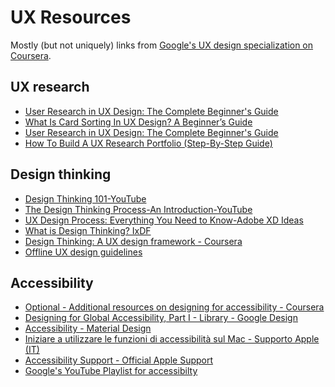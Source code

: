 # UX Resources

Mostly (but not uniquely) links from [Google's UX design specialization on Coursera](https://www.coursera.org/professional-certificates/google-ux-design?).
<!--more-->
## UX research

- [User Research in UX Design: The Complete Beginner's Guide](https://careerfoundry.com/en/blog/ux-design/the-importance-of-user-research-and-how-to-do-it/)
- [What Is Card Sorting In UX Design? A Beginner’s Guide](https://careerfoundry.com/en/blog/ux-design/what-is-card-sorting/)
- [User Research in UX Design: The Complete Beginner's Guide](https://careerfoundry.com/en/blog/ux-design/the-importance-of-user-research-and-how-to-do-it/)
- [How To Build A UX Research Portfolio (Step-By-Step Guide)](https://careerfoundry.com/en/blog/ux-design/ux-research-portfolio-guide/)

## Design thinking

- [Design Thinking 101-YouTube](https://www.youtube.com/watch?v=6lmvCqvmjfE)
- [The Design Thinking Process-An Introduction-YouTube](https://www.youtube.com/watch?v=Tvu34s8iMZw)
- [UX Design Process: Everything You Need to Know-Adobe XD Ideas](https://xd.adobe.com/ideas/guides/ux-design-process-steps/)
- [What is Design Thinking? IxDF](https://www.interaction-design.org/literature/topics/design-thinking)
- [Design Thinking: A UX design framework - Coursera](https://www.coursera.org/learn/foundations-user-experience-design/supplement/qBXcc/who-are-my-users)
- [Offline UX design guidelines](https://web.dev/offline-ux-design-guidelines/)

## Accessibility

- [Optional - Additional resources on designing for accessibility - Coursera](https://www.coursera.org/learn/foundations-user-experience-design/lecture/x5cvQ/get-to-know-platforms)
- [Designing for Global Accessibility, Part I - Library - Google Design](https://design.google/library/designing-global-accessibility-part-1/)
- [Accessibility - Material Design](https://m2.material.io/design/usability/accessibility.html#understanding-accessibility)
- [Iniziare a utilizzare le funzioni di accessibilità sul Mac - Supporto Apple (IT)](https://support.apple.com/it-it/guide/mac-help/mh35884/mac)
- [Accessibility Support - Official Apple Support](https://support.apple.com/accessibility)
- [Google's YouTube Playlist for accessibilty](https://www.youtube.com/playlist?list=PL590L5WQmH8dvW6kLjd5jRDN0IiCJHLZZ)



